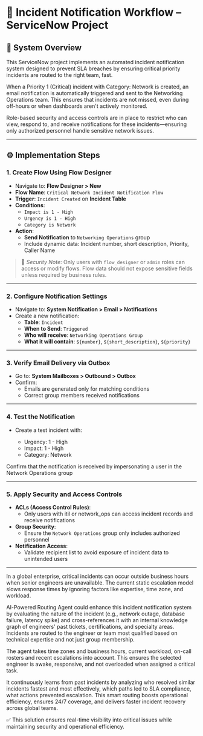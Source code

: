 # 🚨 Incident Notification Workflow – ServiceNow Project

## 🧩 System Overview

This ServiceNow project implements an automated incident notification system designed to prevent SLA breaches by ensuring critical priority incidents are routed to the right team, fast.

When a Priority 1 (Critical) incident with Category: Network is created, an email notification is automatically triggered and sent to the Networking Operations team. This ensures that incidents are not missed, even during off-hours or when dashboards aren't actively monitored.

Role-based security and access controls are in place to restrict who can view, respond to, and receive notifications for these incidents—ensuring only authorized personnel handle sensitive network issues.

---

## ⚙️ Implementation Steps

### 1. Create Flow Using Flow Designer

- Navigate to: **Flow Designer > New**
- **Flow Name**: `Critical Network Incident Notification Flow`
- **Trigger**: `Incident Created` on **Incident Table**
- **Conditions**:
  - `Impact is 1 - High`
  - `Urgency is 1 - High`
  - `Category is Network`
- **Action**:
  - **Send Notification** to `Networking Operations` group
  - Include dynamic data: Incident number, short description, Priority, Caller Name

> 🔐 *Security Note*: Only users with `flow_designer` or `admin` roles can access or modify flows. Flow data should not expose sensitive fields unless required by business rules.

---

### 2. Configure Notification Settings

- Navigate to: **System Notification > Email > Notifications**
- Create a new notification:
  - **Table**: `Incident`
  - **When to Send**: `Triggered`
  - **Who will receive**: `Networking Operations Group`
  - **What it will contain**: `${number}`, `${short_description}`, `${priority}`

---

### 3. Verify Email Delivery via Outbox

- Go to: **System Mailboxes > Outbound > Outbox**
- Confirm:
  - Emails are generated only for matching conditions
  - Correct group members received notifications

---

### 4. Test the Notification

- Create a test incident with:

    - Urgency: 1 - High
    - Impact: 1 - High
    - Category: Network

Confirm that the notification is received by impersonating a user in the Network Operations group

---

### 5. Apply Security and Access Controls

- **ACLs (Access Control Rules)**:
  - Only users with itil or network_ops can access incident records and receive notifications
- **Group Security**:
  - Ensure the `Network Operations` group only includes authorized personnel
- **Notification Access**:
  - Validate recipient list to avoid exposure of incident data to unintended users

---

In a global enterprise, critical incidents can occur outside business hours when senior engineers are unavailable. The current static escalation model slows response times by ignoring factors like expertise, time zone, and workload. 

AI-Powered Routing Agent could enhance this incident notification system by evaluating the nature of the incident (e.g., network outage, database failure, latency spike) and cross-references it with an internal knowledge graph of engineers' past tickets, certifications, and specialty areas. Incidents are routed to the engineer or team most qualified based on technical expertise and not just group membership.

The agent takes time zones and business hours, current workload, on-call rosters and recent escalations into account. This ensures the selected engineer is awake, responsive, and not overloaded when assigned a critical task.

It continuously learns from past incidents by analyzing who resolved similar incidents fastest and most effectively, which paths led to SLA compliance, what actions prevented escalation. This smart routing boosts operational efficiency, ensures 24/7 coverage, and delivers faster incident recovery across global teams.

✅ This solution ensures real-time visibility into critical issues while maintaining security and operational efficiency.
